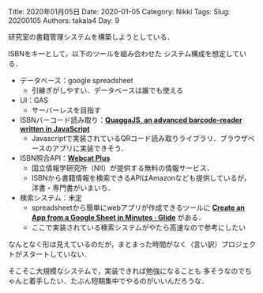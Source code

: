 ﻿Title: 2020年01月05日
Date: 2020-01-05
Category: Nikki
Tags: 
Slug: 20200105
Authors: takala4
Day: 9


研究室の書籍管理システムを構築しようとしている．


ISBNをキーとして，以下のツールを組み合わせた
システム構成を想定している．


* データベース：google spreadsheet
    * 引継ぎがしやすい．データベースは誰でも使える
* UI：GAS
    * サーバーレスを目指す
* ISBNバーコード読み取り：**[QuaggaJS, an advanced barcode-reader written in JavaScript](https://serratus.github.io/quaggaJS/)**
    * Javascriptで実装されているQRコード読み取りライブラリ．ブラウザベースのアプリに実装できそう．
* ISBN照合API：**[Webcat Plus](http://webcatplus.nii.ac.jp/faq_008.html)**
    * 国立情報学研究所（NII）が提供する無料の情報サービス．
    * ISBNから書籍情報を検索できるAPIはAmazonなども提供しているが，洋書・専門書がいまいち．
* 検索システム：未定
    * spreadsheetから簡単にwebアプリが作成できるツールに **[Create an App from a Google Sheet in Minutes · Glide](https://www.glideapps.com/)** がある．
    * ここで実装されている検索システムがやたら高速なので参考にしたい


なんとなく形は見えているのだが，まとまった時間がなく（言い訳）プロジェクトがスタートしていない．

そこそこ大規模なシステムで，実装できれば勉強になることも
多そうなのでちゃんと着手したい．たぶん短期集中でやるのがいいんだろうな．


